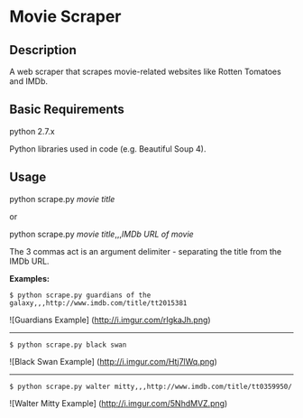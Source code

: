 # Movie Scraper

## Description
A web scraper that scrapes movie-related websites like Rotten Tomatoes and IMDb.



## Basic Requirements
python 2.7.x

Python libraries used in code (e.g. Beautiful Soup 4).



## Usage
python scrape.py *movie title*

or

python scrape.py *movie title*,,,*IMDb URL of movie*

The 3 commas act is an argument delimiter - separating the title from the IMDb URL.



**Examples:**

```
$ python scrape.py guardians of the galaxy,,,http://www.imdb.com/title/tt2015381
```
![Guardians Example]
(http://i.imgur.com/rIgkaJh.png)
________

```
$ python scrape.py black swan
```
![Black Swan Example]
(http://i.imgur.com/Htj7lWq.png)
________

```
$ python scrape.py walter mitty,,,http://www.imdb.com/title/tt0359950/
```
![Walter Mitty Example]
(http://i.imgur.com/5NhdMVZ.png)




